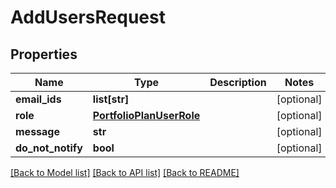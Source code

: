 # AddUsersRequest

## Properties
Name | Type | Description | Notes
------------ | ------------- | ------------- | -------------
**email_ids** | **list[str]** |  | [optional] 
**role** | [**PortfolioPlanUserRole**](PortfolioPlanUserRole.md) |  | [optional] 
**message** | **str** |  | [optional] 
**do_not_notify** | **bool** |  | [optional] 

[[Back to Model list]](../README.md#documentation-for-models) [[Back to API list]](../README.md#documentation-for-api-endpoints) [[Back to README]](../README.md)


